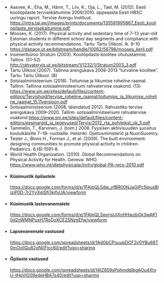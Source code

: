 <ul class="list-group">

  <li class="list-group-item">
    Aasvee, K., Eha, M., Härm, T., Liiv, K., Oja, L., Tael, M. (2012). Eesti kooliõpilaste tervisekäitumine 2009/2010. õppeaasta Eesti HBSC uuringu raport. Tervise Arengu Instituut. <a href="https://intra.tai.ee//images/prints/documents/135591995867_Eesti_kooliopilaste_tervisekaitumine.pdf">https://intra.tai.ee//images/prints/documents/135591995867_Eesti_kooliopilaste_tervisekaitumine.pdf</a>
  </li>

  <li class="list-group-item">
    Mooses, K. (2017). Physical activity and sedentary time of 7–13 year-old Estonian students in different school day segments and compliance with physical activity recommendations. Tartu: Tartu Ülikool. lk. 9-10 <a href="https://dspace.ut.ee/bitstream/handle/10062/56798/mooses_kerli.pdf">https://dspace.ut.ee/bitstream/handle/10062/56798/mooses_kerli.pdf</a>
  </li>

  <li class="list-group-item">
    Inseneribüroo Stratum (2003). Kooliõpilaste koolitee ohutustamine. Tallinn.  (51-52) <a href="http://rahvatervis.ut.ee/bitstream/1/1232/1/Stratum2003_3.pdf">http://rahvatervis.ut.ee/bitstream/1/1232/1/Stratum2003_3.pdf</a>
  </li>

  <li class="list-group-item">
    Tartu Ülikool (2007). Tallinna arengukava 2008-2013 “turvaline koolitee”. Tartu: Tartu Ülikool. (8)
  </li>

  <li class="list-group-item">
    Sotsiaalministeerium (2016). Toitumise ja liikumise roheline raamat. Tallinn: Tallinna sotsiaalministeeriumi rahvatervise osakond. (13) <a href="https://www.sm.ee/sites/default/files/content-editors/Tervishoid/tervise_roheline_raamat/toitumise_ja_liikumise_roheline_raamat_15.11versioon.pdf">https://www.sm.ee/sites/default/files/content-editors/Tervishoid/tervise_roheline_raamat/toitumise_ja_liikumise_roheline_raamat_15.11versioon.pdf</a>
  </li>

  <li class="list-group-item">
    Sotsiaalministeerium (2008, täiendatud 2012). Rahvastiku tervise arengukava 2009–2020. Tallinn: sotsiaalministeeriumi rahvatervise osakond <a href="https://www.sm.ee/sites/default/files/content-editors/eesmargid_ja_tegevused/Tervis/2012_rta_pohitekst_ok_5.pdf">https://www.sm.ee/sites/default/files/content-editors/eesmargid_ja_tegevused/Tervis/2012_rta_pohitekst_ok_5.pdf</a>
  </li>

  <li class="list-group-item">
    Tammelin, T., Karvinen, J. (toim.) 2008. Fyysisen aktiivisuuden suositus kouluikäisille 7‒18‐
    vuotiaille. Helsinki: Opetusministeriö ja NuoriSuomiry.
  </li>

  <li class="list-group-item">
    Tester J., Binns H., Forman J., et al. (2009). The built environment: designing communities to
    promote physical activity in children. Pediatrics. 6;(6):1591-8.
  </li>

  <li class="list-group-item">
    World Health Organization. (2010). Global Recommendations on Physical Activity for Health. Geneva: WHO. <a href="https://www.who.int/dietphysicalactivity/global-PA-recs-2010.pdf">https://www.who.int/dietphysicalactivity/global-PA-recs-2010.pdf</a>
  </li>
  
</ul>

<ul class="list-group mt-5 pb-3">

  <li class="list-group-item">
    <h4>Küsimustik õpilastele</h4>
    <a href="https://docs.google.com/forms/d/e/1FAIpQLSdw_vfBR00NJaGlPc5ipusBliziP0D-7r2YyXgISfj3kjfxUA/viewform">https://docs.google.com/forms/d/e/1FAIpQLSdw_vfBR00NJaGlPc5ipusBliziP0D-7r2YyXgISfj3kjfxUA/viewform</a>
  </li>

  <li class="list-group-item">
    <h4>Küsimustik lastevanematele</h4>
    <a href="https://docs.google.com/forms/d/e/1FAIpQLSeorjsUjXnHHwzbGk3wAK10d2nWMNPuxH7RoDoXCE2SNzgEfw/viewform">https://docs.google.com/forms/d/e/1FAIpQLSeorjsUjXnHHwzbGk3wAK10d2nWMNPuxH7RoDoXCE2SNzgEfw/viewform</a>
  </li>

  <li class="list-group-item">
    <h4>Lapsevanemate vastused</h4>
    <a href="https://docs.google.com/spreadsheets/d/1AdGbCPouupDCF2ir0YBu68T0mOxIIQu82qN0Ficc6iI/edit?usp=sharing">https://docs.google.com/spreadsheets/d/1AdGbCPouupDCF2ir0YBu68T0mOxIIQu82qN0Ficc6iI/edit?usp=sharing</a>
  </li>

  <li class="list-group-item">
    <h4>Õpilaste vastused</h4>
    <a href="https://docs.google.com/spreadsheets/d/14tZ859xPphmddibgAOu4XtyU-tHpVlG09edeHBA7s40/edit?usp=sharing">https://docs.google.com/spreadsheets/d/14tZ859xPphmddibgAOu4XtyU-tHpVlG09edeHBA7s40/edit?usp=sharing</a>
  </li>

</ul>